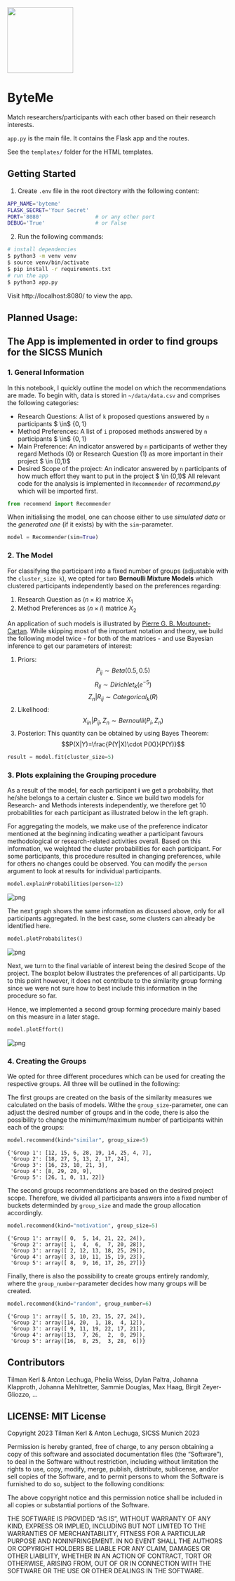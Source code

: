 <img src="static/images/ByteMe Logo_phelia_wide.png" align="center" height="150px"/>
<br>

ByteMe
================

<!-- include logo -->


Match researchers/participants with each other based on their research interests.

`app.py` is the main file. It contains the Flask app and the routes. 

See the `templates/` folder for the HTML templates.

## Getting Started

1. Create `.env` file in the root directory with the following content:

```bash
APP_NAME='byteme'
FLASK_SECRET='Your Secret' 
PORT='8080'                 # or any other port
DEBUG='True'                # or False
```

2. Run the following commands:
```bash
# install dependencies
$ python3 -m venv venv
$ source venv/bin/activate
$ pip install -r requirements.txt
# run the app
$ python3 app.py
```

Visit http://localhost:8080/ to view the app.


## Planned Usage:

## The App is implemented in order to find groups for the SICSS Munich

### 1. General Information

In this notebook, I quickly outline the model on which the recommendations are made. To begin with, data is stored in `~/data/data.csv` and comprises the following categories:
-   Research Questions: A list of `k` proposed questions answered by `n` participants $ \in$ {$0,1$}
-   Method Preferences: A list of `i` proposed methods answered by `n` participants $ \in$ {$0,1$}
-   Main Preference: An indicator answered by `n` participants of wether they regard Methods (0) or Research Question (1) as more important in their project $ \in (0,1)$
-   Desired Scope of the project: An indicator answered by `n` participants of how much effort they want to put in the project $ \in (0,1)$
All relevant code for the analysis is implemented in `Recommender` of *recommend.py* which will be imported first.


```python
from recommend import Recommender
```

When initialising the model, one can choose either to use *simulated data* or the *generated one* (if it exists) by with the `sim`-parameter.


```python
model = Recommender(sim=True)
```

### 2. The Model


For classifying the participant into a fixed number of groups (adjustable with the `cluster_size k`), we opted for two **Bernoulli Mixture Models** which clustered participants independently based on the preferences regarding:
1.  Research Question as $(n \times k)$ matrice $X_1$
2.  Method Preferences as $(n \times i)$ matrice $X_2$

An application of such models is illustrated by [Pierre G. B. Moutounet-Cartan](https://arxiv.org/abs/2005.02931). While skipping most of the important notation and theory, we build the following model twice - for both of the matrices - and use Bayesian inference to get our parameters of interest:
1.  Priors:
    $$ P_{ij} \sim Beta(0.5,0.5)$$
    $$ R_{ij} \sim Dirichlet_k(e^{-5})$$
    $$ Z_n | R_{ij} \sim Categorical_k(R)$$
2.  Likelihood:
    $$ X_{in} | P_{ij},Z_n \sim Bernoulli(P_i,Z_n)$$
3.  Posterior: This quantity can be obtained by using Bayes Theorem:
    $$P(X|Y)=\frac{P(Y|X)\cdot P(X)}{P(Y)}$$


```python
result = model.fit(cluster_size=5)
```

### 3. Plots explaining the Grouping procedure

As a result of the model, for each participant **i** we get a probability, that he/she belongs to a certain cluster **c**. Since we build two models for Research- and Methods interests independently, we therefore get $10$ probabilities for each participant as illustrated below in the left graph.

For aggregating the models, we make use of the preference indicator mentioned at the beginning indicating weather a participant favours methodological or research-related activities overall. Based on this information, we weighted the cluster probabilities for each participant. For some participants, this procedure resulted in changing preferences, while for others no changes could be observed. You can modify the `person` argument to look at results for individual participants.


```python
model.explainProbabilities(person=12)
```


    
![png](static/images/participant.png)
    


The next graph shows the same information as dicussed above, only for all participants aggregated. In the best case, some clusters can already be identified here.


```python
model.plotProbabilites()
```


    
![png](static/images/all_participant.png)
    


Next, we turn to the final variable of interest being the desired Scope of the project. The boxplot below illustrates the preferences of all participants. Up to this point however, it does not contribute to the similarity group forming since we were not sure how to best include this information in the procedure so far. 

Hence, we implemented a second group forming procedure mainly based on this measure in a later stage.


```python
model.plotEffort()
```


    
![png](static/images/scope.png)
    


### 4. Creating the Groups

We opted for three different procedures which can be used for creating the respective groups. All three will be outlined in the following:

The first groups are created on the basis of the similarity measures we calculated on the basis of models. Withe the `group_size`-parameter, one can adjust the desired number of groups and in the code, there is also the possibility to change the minimum/maximum number of participants within each of the groups:


```python
model.recommend(kind="similar", group_size=5)
```




    {'Group 1': [12, 15, 6, 28, 19, 14, 25, 4, 7],
     'Group 2': [18, 27, 5, 13, 2, 17, 24],
     'Group 3': [16, 23, 10, 21, 3],
     'Group 4': [8, 29, 20, 9],
     'Group 5': [26, 1, 0, 11, 22]}



The second groups recommendations are based on the desired project scope. Therefore, we divided all participants answers into a fixed number of buckets determinded by `group_size` and made the group allocation accordingly.


```python
model.recommend(kind="motivation", group_size=5)
```




    {'Group 1': array([ 0,  5, 14, 21, 22, 24]),
     'Group 2': array([ 1,  4,  6,  7, 20, 28]),
     'Group 3': array([ 2, 12, 13, 18, 25, 29]),
     'Group 4': array([ 3, 10, 11, 15, 19, 23]),
     'Group 5': array([ 8,  9, 16, 17, 26, 27])}



Finally, there is also the possibility to create groups entirely randomly, where the `group_number`-parameter decides how many groups will be created.


```python
model.recommend(kind="random", group_number=6)
```




    {'Group 1': array([ 5, 10, 23, 15, 27, 24]),
     'Group 2': array([14, 20,  1, 18,  4, 12]),
     'Group 3': array([ 9, 11, 19, 22, 17, 21]),
     'Group 4': array([13,  7, 26,  2,  0, 29]),
     'Group 5': array([16,  8, 25,  3, 28,  6])}





## Contributors
Tilman Kerl & Anton Lechuga, Phelia Weiss, Dylan Paltra, Johanna Klapproth, Johanna Mehltretter, Sammie Douglas, Max Haag, Birgit Zeyer-Gliozzo, ...

## LICENSE: MIT License

Copyright 2023 Tilman Kerl & Anton Lechuga, SICSS Munich 2023

Permission is hereby granted, free of charge, to any person obtaining a copy of this software and associated documentation files (the “Software”), to deal in the Software without restriction, including without limitation the rights to use, copy, modify, merge, publish, distribute, sublicense, and/or sell copies of the Software, and to permit persons to whom the Software is furnished to do so, subject to the following conditions:

The above copyright notice and this permission notice shall be included in all copies or substantial portions of the Software.

THE SOFTWARE IS PROVIDED “AS IS”, WITHOUT WARRANTY OF ANY KIND, EXPRESS OR IMPLIED, INCLUDING BUT NOT LIMITED TO THE WARRANTIES OF MERCHANTABILITY, FITNESS FOR A PARTICULAR PURPOSE AND NONINFRINGEMENT. IN NO EVENT SHALL THE AUTHORS OR COPYRIGHT HOLDERS BE LIABLE FOR ANY CLAIM, DAMAGES OR OTHER LIABILITY, WHETHER IN AN ACTION OF CONTRACT, TORT OR OTHERWISE, ARISING FROM, OUT OF OR IN CONNECTION WITH THE SOFTWARE OR THE USE OR OTHER DEALINGS IN THE SOFTWARE.
